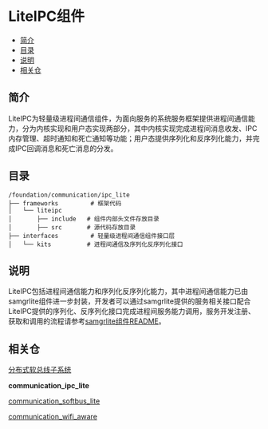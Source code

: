# LiteIPC组件<a name="ZH-CN_TOPIC_0000001084861846"></a>

-   [简介](#section11660541593)
-   [目录](#section161941989596)
-   [说明](#section1312121216216)
-   [相关仓](#section1371113476307)

## 简介<a name="section11660541593"></a>

LiteIPC为轻量级进程间通信组件，为面向服务的系统服务框架提供进程间通信能力，分为内核实现和用户态实现两部分，其中内核实现完成进程间消息收发、IPC内存管理、超时通知和死亡通知等功能；用户态提供序列化和反序列化能力，并完成IPC回调消息和死亡消息的分发。

## 目录<a name="section161941989596"></a>

```
/foundation/communication/ipc_lite
├── frameworks         # 框架代码
│   └── liteipc
│       ├── include   # 组件内部头文件存放目录
│       ├── src       # 源代码存放目录
├── interfaces         # 轻量级进程间通信组件接口层
│   └── kits          # 进程间通信及序列化反序列化接口
```

## 说明<a name="section1312121216216"></a>

LiteIPC包括进程间通信能力和序列化反序列化能力，其中进程间通信能力已由samgrlite组件进一步封装，开发者可以通过samgrlite提供的服务相关接口配合LiteIPC提供的序列化、反序列化接口完成进程间服务能力调用，服务开发注册、获取和调用的流程请参考[samgrlite组件README](zh-cn_topic_0000001081604584.md)。

## 相关仓<a name="section1371113476307"></a>

[分布式软总线子系统](https://gitee.com/openharmony/docs/blob/master/zh-cn/readme/%E5%88%86%E5%B8%83%E5%BC%8F%E8%BD%AF%E6%80%BB%E7%BA%BF%E5%AD%90%E7%B3%BB%E7%BB%9F.md)

**communication\_ipc\_lite**

[communication\_softbus\_lite](https://gitee.com/openharmony/communication_softbus_lite/blob/master/README_zh.md)

[communication\_wifi\_aware](https://gitee.com/openharmony/communication_wifi_aware/blob/master/README_zh.md)

